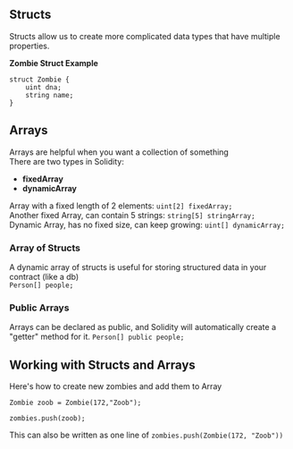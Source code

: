 ## Structs
Structs allow us to create more complicated data types that have multiple properties.

**Zombie Struct Example**
```
struct Zombie {
    uint dna;
    string name;
}
```

## Arrays
Arrays are helpful when you want a collection of something</br>
There are two types in Solidity:
- **fixedArray**
- **dynamicArray**

Array with a fixed length of 2 elements:
`uint[2] fixedArray;`</br>
Another fixed Array, can contain 5 strings:
`string[5] stringArray;`</br>
Dynamic Array, has no fixed size, can keep growing:
`uint[] dynamicArray;`

### Array of Structs
A dynamic array of structs is useful for storing structured data in your contract (like a db)</br>
`Person[] people;`

### Public Arrays
Arrays can be declared as public, and Solidity will automatically create a "getter" method for it.
`Person[] public people;`

## Working with Structs and Arrays
Here's how to create new zombies and add them to Array
```
Zombie zoob = Zombie(172,"Zoob");

zombies.push(zoob);
```
This can also be written as one line of `zombies.push(Zombie(172, "Zoob"))`
